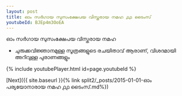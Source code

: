 ```yaml
---
layout: post
title: ഓം സർഗായ സുസംക്ഷേപയ വിസ്തരായ നമഹ ൧൧ ടൈംസ്
youtubeId: BJEp4m3OoEA
---
```

 
 
 ഓം സർഗായ സുസംക്ഷേപയ വിസ്തരായ നമഹ 
 
 -  ചുരുക്കവിജ്ഞാനമുള്ള സൂത്രങ്ങളുടെ രചയിതാവ് ആരാണ്, വിശദമായി അറിവുള്ള പുരാണങ്ങളും 
 
  
 
  
 
 
 
 
 
 


{% include youtubePlayer.html id=page.youtubeId %}
 
[Next]({{ site.baseurl }}{% link  split2/_posts/2015-01-01-ഓം പര്യയോനാരായ നമഹ ൧൧ ടൈംസ്.md%})
 
